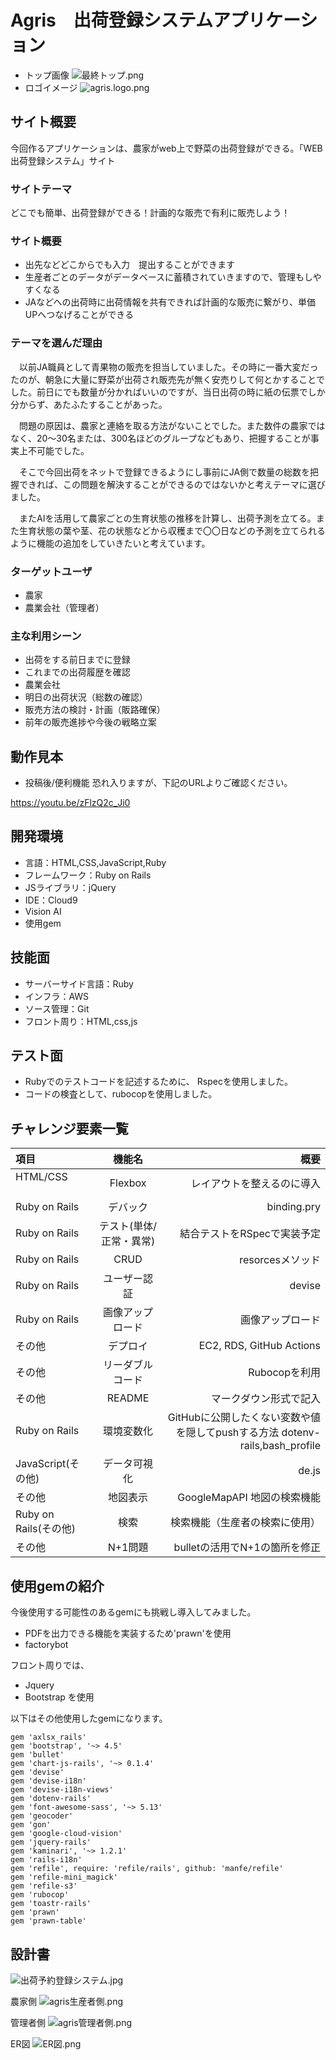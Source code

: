 # Agris　出荷登録システムアプリケーション
- トップ画像
![最終トップ.png](https://qiita-image-store.s3.ap-northeast-1.amazonaws.com/0/1514036/f39f100b-597d-8c22-7a13-f536168d39c4.png)
- ロゴイメージ
![agris.logo.png](https://qiita-image-store.s3.ap-northeast-1.amazonaws.com/0/1514036/54b8c8b3-306b-c0c7-77b2-93f68fdae01e.png)

## サイト概要
今回作るアプリケーションは、農家がweb上で野菜の出荷登録ができる。「WEB出荷登録システム」サイト


### サイトテーマ
どこでも簡単、出荷登録ができる！計画的な販売で有利に販売しよう！

### サイト概要
- 出先などどこからでも入力　提出することができます
- 生産者ごとのデータがデータベースに蓄積されていきますので、管理もしやすくなる
- JAなどへの出荷時に出荷情報を共有できれば計画的な販売に繋がり、単価UPへつなげることができる


### テーマを選んだ理由
　以前JA職員として青果物の販売を担当していました。その時に一番大変だったのが、朝急に大量に野菜が出荷され販売先が無く安売りして何とかすることでした。前日にでも数量が分かればいいのですが、当日出荷の時に紙の伝票でしか分からず、あたふたすることがあった。

　問題の原因は、農家と連絡を取る方法がないことでした。また数件の農家ではなく、20～30名または、300名ほどのグループなどもあり、把握することが事実上不可能でした。

　そこで今回出荷をネットで登録できるようにし事前にJA側で数量の総数を把握できれば、この問題を解決することができるのではないかと考えテーマに選びました。

　またAIを活用して農家ごとの生育状態の推移を計算し、出荷予測を立てる。また生育状態の葉や茎、花の状態などから収穫まで〇〇日などの予測を立てられるように機能の追加をしていきたいと考えています。

### ターゲットユーザ
- 農家
- 農業会社（管理者）

### 主な利用シーン
- 出荷をする前日までに登録
- これまでの出荷履歴を確認
- 農業会社
- 明日の出荷状況（総数の確認）
- 販売方法の検討・計画（販路確保）
- 前年の販売進捗や今後の戦略立案

## 動作見本

- 投稿後/便利機能
恐れ入りますが、下記のURLよりご確認ください。

https://youtu.be/zFlzQ2c_Ji0

## 開発環境
- 言語：HTML,CSS,JavaScript,Ruby
- フレームワーク：Ruby on Rails
- JSライブラリ：jQuery
- IDE：Cloud9
- Vision AI
- 使用gem

## 技能面
- サーバーサイド言語：Ruby
- インフラ：AWS
- ソース管理：Git
- フロント周り：HTML,css,js

## テスト面
- Rubyでのテストコードを記述するために、
  Rspecを使用しました。
- コードの検査として、rubocopを使用しました。

## チャレンジ要素一覧
| 項目   |     機能名      | 　概要　　　　　　 |
| :--- | :-----------: | -------: |
| HTML/CSS    　　| Flexbox | レイアウトを整えるのに導入 |
| Ruby on Rails　 | デバック|　binding.pry　|
|Ruby on Rails|	テスト(単体/正常・異常)|	結合テストをRSpecで実装予定|
|Ruby on Rails|	CRUD|resorcesメソッド|
|Ruby on Rails|	ユーザー認証|devise|
|Ruby on Rails|	画像アップロード|画像アップロード|
|その他|デプロイ|EC2, RDS, GitHub Actions|
|その他|	リーダブルコード|Rubocopを利用|
|その他|	README|マークダウン形式で記入|
|Ruby on Rails|	環境変数化|GitHubに公開したくない変数や値を隠してpushする方法 dotenv-rails,bash_profile|
|JavaScript(その他)|	データ可視化|de.js|
|その他|	地図表示|GoogleMapAPI  地図の検索機能|
|Ruby on Rails(その他)|	検索|検索機能（生産者の検索に使用）|
|その他|	N+1問題|bulletの活用でN+1の箇所を修正|


## 使用gemの紹介
今後使用する可能性のあるgemにも挑戦し導入してみました。
- PDFを出力できる機能を実装するため'prawn'を使用
- factorybot

フロント周りでは、
- Jquery
- Bootstrap を使用

以下はその他使用したgemになります。

```
gem 'axlsx_rails'
gem 'bootstrap', '~> 4.5'
gem 'bullet'
gem 'chart-js-rails', '~> 0.1.4'
gem 'devise'
gem 'devise-i18n'
gem 'devise-i18n-views'
gem 'dotenv-rails'
gem 'font-awesome-sass', '~> 5.13'
gem 'geocoder'
gem 'gon'
gem 'google-cloud-vision'
gem 'jquery-rails'
gem 'kaminari', '~> 1.2.1'
gem 'rails-i18n'
gem 'refile', require: 'refile/rails', github: 'manfe/refile'
gem 'refile-mini_magick'
gem 'refile-s3'
gem 'rubocop'
gem 'toastr-rails'
gem 'prawn'
gem 'prawn-table'

```


## 設計書
![出荷予約登録システム.jpg](https://qiita-image-store.s3.ap-northeast-1.amazonaws.com/0/1514036/89ef5549-2076-5ab6-8299-3f048c3898d3.jpeg)

農家側
![agris生産者側.png](https://qiita-image-store.s3.ap-northeast-1.amazonaws.com/0/1514036/9c6e2ffd-b326-aab7-40a4-4926de399c7c.png)

管理者側
![agris管理者側.png](https://qiita-image-store.s3.ap-northeast-1.amazonaws.com/0/1514036/5a1cb6c8-1283-d2ef-c206-3e6862bece12.png)

ER図
![ER図.png](https://qiita-image-store.s3.ap-northeast-1.amazonaws.com/0/1514036/cf7eb77e-8143-91b2-e38e-63beb45e0019.png)